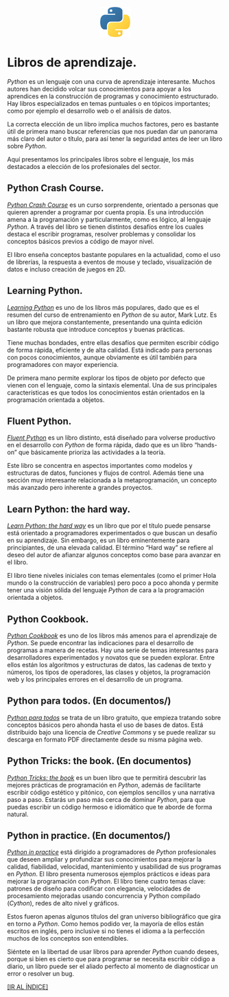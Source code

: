 <div align = "center">
    <img src = "imagenes/logo_python.jpeg" />
</div>

<a name = "cabecera"></a>

# Libros de aprendizaje.

*Python* es un lenguaje con una curva de aprendizaje interesante. Muchos autores han decidido volcar sus conocimientos para apoyar a los aprendices en la construcción de programas y conocimiento estructurado. Hay libros especializados en temas puntuales o en tópicos importantes; como por ejemplo el desarrollo web o el análisis de datos.

La correcta elección de un libro implica muchos factores, pero es bastante útil de primera mano buscar referencias que nos puedan dar un panorama más claro del autor o título, para así tener la seguridad antes de leer un libro sobre *Python*.

Aquí presentamos los principales libros sobre el lenguaje, los más destacados a elección de los profesionales del sector.

## Python Crash Course.

[*Python Crash Course*](https://www.amazon.com/Python-Crash-Course-Hands-Project-Based/dp/1593276036) es un curso sorprendente, orientado a personas que quieren aprender a programar por cuenta propia.  Es una introducción amena a la programación y particularmente, como es lógico, al lenguaje *Python*. A través del libro se tienen distintos desafíos entre los cuales destaca el escribir programas, resolver problemas y consolidar los conceptos básicos previos a código de mayor nivel.

El libro enseña conceptos bastante populares en la actualidad, como el uso de librerías, la respuesta a eventos de mouse y teclado, visualización de datos e incluso creación de juegos en 2D.

## Learning Python.

[*Learning Python*](https://www.amazon.com/Learning-Python-5th-Mark-Lutz/dp/1449355730) es uno de los libros más populares, dado que es el resumen del curso de entrenamiento en *Python* de su autor, Mark Lutz. Es un libro que mejora constantemente, presentando una quinta edición bastante robusta que introduce conceptos y buenas prácticas.

Tiene muchas bondades, entre ellas desafíos que permiten escribir código de forma rápida, eficiente y de alta calidad. Está indicado para personas con pocos conocimientos, aunque obviamente es útil también para programadores con mayor experiencia.

De primera mano permite explorar los tipos de objeto por defecto que vienen con el lenguaje, como la sintaxis elemental. Una de sus principales características es que todos los conocimientos están orientados en la programación orientada a objetos.

## Fluent Python.

[*Fluent Python*](https://www.amazon.com/Fluent-Python-Concise-Effective-Programming/dp/1491946008) es un libro distinto, está diseñado para volverse productivo en el desarrollo con *Python* de forma rápida, dado que es un libro “hands-on” que básicamente prioriza las actividades a la teoría.

Este libro se concentra en aspectos importantes como modelos y estructuras de datos, funciones y flujos de control. Además tiene una sección muy interesante relacionada a la metaprogramación, un concepto más avanzado pero inherente a grandes proyectos.

## Learn Python: the hard way.

[*Learn Python: the hard way*](https://learnpythonthehardway.org/book/) es un libro que por el título puede pensarse está orientado a programadores experimentados o que buscan un desafío en su aprendizaje. Sin embargo, es un libro eminentemente para principiantes, de una elevada calidad. El término “Hard way” se refiere al deseo del autor de afianzar algunos conceptos como base para avanzar en el libro.

El libro tiene niveles iniciales con temas elementales (como el primer Hola mundo o la construcción de variables) pero poco a poco ahonda y permite tener una visión sólida del lenguaje *Python* de cara a la programación orientada a objetos.

## Python Cookbook.

[*Python Cookbook*](https://www.amazon.com/Python-Cookbook-Third-David-Beazley/dp/1449340377) es uno de los libros más amenos para el aprendizaje de *Python*. Se puede encontrar las indicaciones para el desarrollo de programas a manera de recetas. Hay una serie de temas interesantes para desarrolladores experimentados y novatos que se pueden explorar. Entre ellos están los algoritmos y estructuras de datos, las cadenas de texto y números, los tipos de operadores, las clases y objetos, la programación web y los principales errores en el desarrollo de un programa.

## Python para todos. (En documentos/)

[*Python para todos*](documentos/libro_python_para_todos.pdf) se trata de un libro gratuito, que empieza tratando sobre conceptos básicos pero ahonda hasta el uso de bases de datos. Está distribuido bajo una licencia de *Creative Commons* y se puede realizar su descarga en formato PDF directamente desde su misma página web.

## Python Tricks: the book. (En documentos)

[*Python Tricks: the book*](documentos/libro_python_tricks_the_book.pdf) es un buen libro que te permitirá descubrir las mejores prácticas de programación en *Python*, además de facilitarte escribir código estético y pitónico, con ejemplos sencillos y una narrativa paso a paso. Estarás un paso más cerca de dominar *Python*, para que puedas escribir un código hermoso e idiomático que te aborde de forma natural.

## Python in practice. (En documentos/)

[*Python in practice*](documentos/libro_python_in_practice.pdf) está dirigido a programadores de *Python* profesionales que deseen ampliar y profundizar sus conocimientos para mejorar la calidad, fiabilidad, velocidad, mantenimiento y usabilidad de sus programas en *Python*. El libro presenta numerosos ejemplos prácticos e ideas para mejorar la programación con *Python*. El libro tiene cuatro temas clave: patrones de diseño para codificar con elegancia, velocidades de procesamiento mejoradas usando concurrencia y Python compilado (*Cython*), redes de alto nivel y gráficos.

Estos fueron apenas algunos títulos del gran universo bibliográfico que gira en torno a *Python*. Como hemos podido ver, la mayoría de ellos están escritos en inglés, pero inclusive si no tienes el idioma a la perfección muchos de los conceptos son entendibles.

Siéntete en la libertad de usar libros para aprender *Python* cuando desees, porque si bien es cierto que para programar se necesita escribir código a diario, un libro puede ser el aliado perfecto al momento de diagnosticar un error o resolver un bug.

<a href = "README.md#indice">[IR AL ÍNDICE]</a>